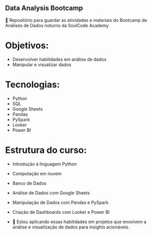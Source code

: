 ## Data Analysis Bootcamp

🌱 Repositório para guardar as atividades e materiais do Bootcamp de Análises de Dados noturno da SoulCode Academy

# Objetivos:

- Desenvolver habilidades em análise de dados
- Manipular e visualizar dados

# Tecnologias:

- Python
- SQL
- Google Sheets
- Pandas
- PySpark
- Looker
- Power BI

# Estrutura do curso:

- Introdução à linguagem Python
- Computação em nuvem
- Banco de Dados
- Análise de Dados com Google Sheets
- Manipulação de Dados com Pandas e PySpark
- Criação de Dashboards com Looker e Power BI

- 🔭 Estou aplicando essas habilidades em projetos que envolvem a análise e visualização de dados para insights acionáveis.
